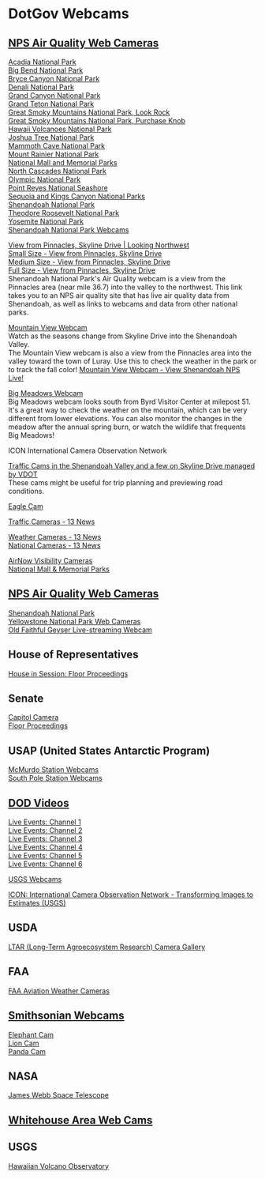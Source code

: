 # DotGov Webcams  

## [NPS Air Quality Web Cameras](https://www.nature.nps.gov/air/webcams/index.cfm)  
[Acadia National Park](https://www.nature.nps.gov/air/webcams/parks/acadcam/acadcam.cfm)  
[Big Bend National Park](https://www.nature.nps.gov/air/webcams/parks/bibecam/bibecam.cfm)  
[Bryce Canyon National Park](https://www.nature.nps.gov/air/webcams/parks/brdacam/brdacam.cfm)  
[Denali National Park](https://www.nature.nps.gov/air/webcams/parks/denacam/denacam.cfm)  
[Grand Canyon National Park](https://www.nature.nps.gov/air/webcams/parks/grcacam/grcacam.cfm)  
[Grand Teton National Park](https://www.nature.nps.gov/air/webcams/parks/grtecam/grtecam.cfm)  
[Great Smoky Mountains National Park, Look Rock](https://www.nature.nps.gov/air/webcams/parks/grsmcam/grsmcam.cfm)  
[Great Smoky Mountains National Park, Purchase Knob](https://www.nature.nps.gov/air/webcams/parks/grsmcam/grsmcam.cfm)  
[Hawaii Volcanoes National Park](https://www.nature.nps.gov/air/webcams/parks/havocam/havocam.cfm)  
[Joshua Tree National Park](https://www.nature.nps.gov/air/webcams/parks/jotrcam/jotrcam.cfm)  
[Mammoth Cave National Park](https://www.nature.nps.gov/air/webcams/parks/macacam/macacam.cfm)  
[Mount Rainier National Park](https://www.nature.nps.gov/air/webcams/parks/moracam/moracam.cfm)  
[National Mall and Memorial Parks](https://www.nature.nps.gov/air/webcams/parks/nacccam/washcam.cfm)  
[North Cascades National Park](https://www.nature.nps.gov/air/webcams/parks/nocacam/nocacam.cfm)  
[Olympic National Park](https://www.nature.nps.gov/air/webcams/parks/olymcam/olymcam.cfm)  
[Point Reyes National Seashore](https://www.nature.nps.gov/air/webcams/parks/porecam/porecam.cfm)  
[Sequoia and Kings Canyon National Parks](https://www.nature.nps.gov/air/webcams/parks/sekicam/sekicam.cfm)  
[Shenandoah National Park](https://www.nature.nps.gov/air/webcams/parks/shencam/shencam.cfm)  
[Theodore Roosevelt National Park](https://www.nature.nps.gov/air/webcams/parks/throcam/throcam.cfm)  
[Yosemite National Park](https://www.nature.nps.gov/air/webcams/parks/yosecam/yosecam.cfm)  
[Shenandoah National Park Webcams](https://www.nps.gov/shen/learn/photosmultimedia/webcams.htm)  

[View from Pinnacles, Skyline Drive | Looking Northwest ](https://www.nature.nps.gov/air/WebCams/parks/shencam/shencam.cfm)  
[Small Size - View from Pinnacles, Skyline Drive](https://www.nps.gov/webcams-shen/pinnacles.jpg_s.jpg)  
[Medium Size - View from Pinnacles, Skyline Drive](https://www.nps.gov/webcams-shen/pinnacles_800.jpg)  
[Full Size - View from Pinnacles, Skyline Drive](https://www.nps.gov/webcams-shen/pinnacles.jpg)  
Shenandoah National Park's Air Quality webcam is a view from the Pinnacles area (near mile 36.7) into the valley to the northwest. This link takes you to an NPS air quality site that has live air quality data from Shenandoah, as well as links to webcams and data from other national parks.

[Mountain View Webcam](https://www.nps.gov/shen/learn/photosmultimedia/view_webcam.htm)  
Watch as the seasons change from Skyline Drive into the Shenandoah Valley.  
The Mountain View webcam is also a view from the Pinnacles area into the valley toward the town of Luray. Use this to check the weather in the park or to track the fall color!
[Mountain View Webcam - View Shenandoah NPS Live!](https://www.nps.gov/customcf/webcam/dsp_webcam_image.cfm?webCam=56868082BFC4C0304BC42AC98309AE31419DBF398CABCEAD96A201D7AA0F8C479DEBD794979A9813C980285DD6CED991975D&thumbnail=56868082BFC4C0304BC42AC98309AE31419DBF398CABCEAD96A201D7AA0F8C479DEBD794979A9813C980590F9699A888C950A954&refreshRate=30&title=739D819CB89F86711CE534829A599E7E4B&width=800&height=593&parkID=shen&altText=739D819CB89F86711CE534829A599E7E4B&description=739D819CB89F86711CE534829A599E7E4BCEAB64DBE1929996BB1192F9069A09C6F3DBDA8A9E9A0CC39D044585969695805FF9554513C1C6A04DB690B07AB8DCA3159E8199F98F88A8939EBB919CC7AA5F8B97AE9A96A6989BFA98AC7287AACA1D)  

[Big Meadows Webcam](https://www.nps.gov/shen/learn/photosmultimedia/bm_webcam.htm)  
Big Meadows webcam looks south from Byrd Visitor Center at milepost 51. It's a great way to check the weather on the mountain, which can be very different from lower elevations. You can also monitor the changes in the meadow after the annual spring burn, or watch the wildlife that frequents Big Meadows!


ICON International Camera Observation Network

[Traffic Cams in the Shenandoah Valley and a few on Skyline Drive managed by VDOT](http://www.trafficland.com/city/I81)  
These cams might be useful for trip planning and previewing road conditions.  

[Eagle Cam](https://nctc.fws.gov/topic/eagle-cam/)  

[Traffic Cameras - 13 News](http://www.13newsnow.com/traffic/live-cameras)  


[Weather Cameras - 13 News](http://www.13newsnow.com/weather/weather-cameras)  
[National Cameras - 13 News](http://www.13newsnow.com/weather/national-webcams)  


[AirNow Visibility Cameras](https://airnow.gov/index.cfm?action=airnow.webcams)  
[National Mall & Memorial Parks](https://www.nature.nps.gov/air/WebCams/parks/nacccam/washcam.cfm)  

## [NPS Air Quality Web Cameras](https://www.nature.nps.gov/air/webcams/index.cfm)  
[Shenandoah National Park](https://www.nature.nps.gov/air/webcams/parks/shencam/shencam.cfm)  
[Yellowstone National Park Web Cameras](https://www.nps.gov/yell/learn/photosmultimedia/webcams.htm)  
[Old Faithful Geyser Live-streaming Webcam](https://www.nps.gov/features/yell/webcam/oldfaithfulstreaming.html)  

## House of Representatives
[House in Session: Floor Proceedings](http://houselive.gov/)

## Senate  
[Capitol Camera](https://www.senate.gov/general/capcam.htm)  
[Floor Proceedings](https://floor.senate.gov/MediaPlayer.php?publish_id=20)  

## USAP (United States Antarctic Program)  
[McMurdo Station Webcams](https://www.usap.gov/videoclipsandmaps/mcmwebcam.cfm)  
[South Pole Station Webcams](https://www.usap.gov/videoclipsandmaps/spwebcam.cfm)  

## [DOD Videos](https://www.defense.gov/Videos/)
[Live Events: Channel 1](https://www.defense.gov/channel1/)  
[Live Events: Channel 2](https://www.defense.gov/channel2/)  
[Live Events: Channel 3](https://www.defense.gov/channel3/)  
[Live Events: Channel 4](https://www.defense.gov/channel4/)  
[Live Events: Channel 5](https://www.defense.gov/channel5/)  
[Live Events: Channel 6](https://www.defense.gov/channel6/)  



[USGS Webcams](https://archive.usgs.gov/archive/sites/gallery.usgs.gov/webcams.htm)  

[ICON: International Camera Observation Network - Transforming Images to Estimates (USGS)](https://www.pwrc.usgs.gov/pwrc_slideshow/camera%20trap%20ver4.pdf)


## USDA  
[LTAR (Long-Term Agroecosystem Research) Camera Gallery](https://ltar.nal.usda.gov/LTARCamera.html)  


## FAA  
[FAA Aviation Weather Cameras](http://avcams.faa.gov/)  


## [Smithsonian Webcams](https://nationalzoo.si.edu/webcams)  
[Elephant Cam](https://nationalzoo.si.edu/webcams/elephants)  
[Lion Cam](https://nationalzoo.si.edu/webcams/lion-cam)  
[Panda Cam](https://nationalzoo.si.edu/webcams/panda-cam)  

## NASA  
[James Webb Space Telescope](https://jwst.nasa.gov/webcam.html)  

## [Whitehouse Area Web Cams](https://whitehouse.gov1.info/webcam/)  

## USGS
[Hawaiian Volcano Observatory](https://hvo.wr.usgs.gov/cams/)  
